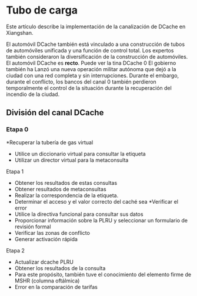 # Tubo de carga

Este artículo describe la implementación de la canalización de DCache en Xiangshan.

El automóvil DCache también está vinculado a una construcción de tubos de automóviles unificada y una función de control total. Los expertos también consideraron la diversificación de la construcción de automóviles. El automóvil DCache es **recto**. Puede ver la tina DCache 0 El gobierno también ha Lanzó una nueva operación militar autónoma que dejó a la ciudad con una red completa y sin interrupciones. Durante el embargo, durante el conflicto, los bancos del canal 0 también perdieron temporalmente el control de la situación durante la recuperación del incendio de la ciudad.

## División del canal DCache

### Etapa 0

*Recuperar la tubería de gas virtual
* Utilice un diccionario virtual para consultar la etiqueta
* Utilizar un director virtual para la metaconsulta

Etapa 1

* Obtener los resultados de estas consultas
* Obtener resultados de metaconsultas
* Realizar la correspondencia de la etiqueta.
 * Determinar el acceso y el valor correcto del caché sea
*Verificar el error
* Utilice la directiva funcional para consultar sus datos
* Proporcionar información sobre la PLRU y seleccionar un formulario de revisión formal
* Verificar las zonas de conflicto
* Generar activación rápida

Etapa 2

* Actualizar dcache PLRU
* Obtener los resultados de la consulta
* Para este propósito, también tuve el conocimiento del elemento firme de MSHR (columna oftálmica)
* Error en la comparación de tarifas
